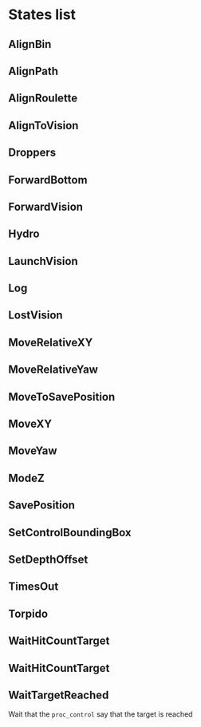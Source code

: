 # States list
## AlignBin

## AlignPath
## AlignRoulette
## AlignToVision
## Droppers
## ForwardBottom
## ForwardVision
## Hydro
## LaunchVision
## Log
## LostVision
## MoveRelativeXY
## MoveRelativeYaw
## MoveToSavePosition
## MoveXY
## MoveYaw
## ModeZ
## SavePosition
## SetControlBoundingBox
## SetDepthOffset
## TimesOut
## Torpido
## WaitHitCountTarget
## WaitHitCountTarget
## WaitTargetReached
Wait that the `proc_control` say that the target is reached